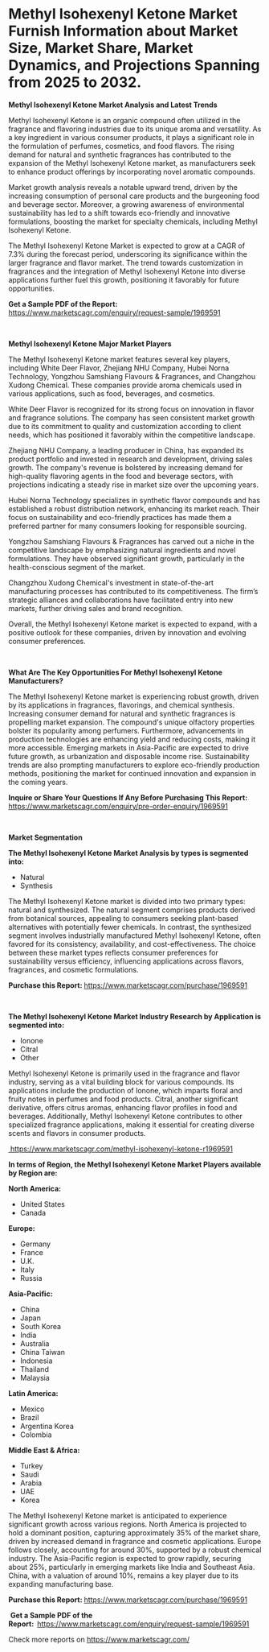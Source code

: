 <p><h1>Methyl Isohexenyl Ketone Market Furnish Information about Market Size, Market Share, Market Dynamics, and Projections Spanning from 2025 to 2032.</h1></p><p><strong>Methyl Isohexenyl Ketone Market Analysis and Latest Trends</strong></p>
<p><p>Methyl Isohexenyl Ketone is an organic compound often utilized in the fragrance and flavoring industries due to its unique aroma and versatility. As a key ingredient in various consumer products, it plays a significant role in the formulation of perfumes, cosmetics, and food flavors. The rising demand for natural and synthetic fragrances has contributed to the expansion of the Methyl Isohexenyl Ketone market, as manufacturers seek to enhance product offerings by incorporating novel aromatic compounds.</p><p>Market growth analysis reveals a notable upward trend, driven by the increasing consumption of personal care products and the burgeoning food and beverage sector. Moreover, a growing awareness of environmental sustainability has led to a shift towards eco-friendly and innovative formulations, boosting the market for specialty chemicals, including Methyl Isohexenyl Ketone. </p><p>The Methyl Isohexenyl Ketone Market is expected to grow at a CAGR of 7.3% during the forecast period, underscoring its significance within the larger fragrance and flavor market. The trend towards customization in fragrances and the integration of Methyl Isohexenyl Ketone into diverse applications further fuel this growth, positioning it favorably for future opportunities.</p></p>
<p><strong>Get a Sample PDF of the Report:&nbsp;</strong> <a href="https://www.marketscagr.com/enquiry/request-sample/1969591?utm_campaign=1905&utm_medium=2&utm_source=Github&utm_content=ia&utm_term=04022025&utm_id=methyl-isohexenyl-ketone">https://www.marketscagr.com/enquiry/request-sample/1969591</a></p>
<p>&nbsp;</p>
<p><strong>Methyl Isohexenyl Ketone Major Market Players</strong></p>
<p><p>The Methyl Isohexenyl Ketone market features several key players, including White Deer Flavor, Zhejiang NHU Company, Hubei Norna Technology, Yongzhou Samshiang Flavours & Fragrances, and Changzhou Xudong Chemical. These companies provide aroma chemicals used in various applications, such as food, beverages, and cosmetics.</p><p>White Deer Flavor is recognized for its strong focus on innovation in flavor and fragrance solutions. The company has seen consistent market growth due to its commitment to quality and customization according to client needs, which has positioned it favorably within the competitive landscape.</p><p>Zhejiang NHU Company, a leading producer in China, has expanded its product portfolio and invested in research and development, driving sales growth. The company's revenue is bolstered by increasing demand for high-quality flavoring agents in the food and beverage sectors, with projections indicating a steady rise in market size over the upcoming years.</p><p>Hubei Norna Technology specializes in synthetic flavor compounds and has established a robust distribution network, enhancing its market reach. Their focus on sustainability and eco-friendly practices has made them a preferred partner for many consumers looking for responsible sourcing.</p><p>Yongzhou Samshiang Flavours & Fragrances has carved out a niche in the competitive landscape by emphasizing natural ingredients and novel formulations. They have observed significant growth, particularly in the health-conscious segment of the market.</p><p>Changzhou Xudong Chemical's investment in state-of-the-art manufacturing processes has contributed to its competitiveness. The firm’s strategic alliances and collaborations have facilitated entry into new markets, further driving sales and brand recognition.</p><p>Overall, the Methyl Isohexenyl Ketone market is expected to expand, with a positive outlook for these companies, driven by innovation and evolving consumer preferences.</p></p>
<p>&nbsp;</p>
<p><strong>What Are The Key Opportunities For Methyl Isohexenyl Ketone Manufacturers?</strong></p>
<p><p>The Methyl Isohexenyl Ketone market is experiencing robust growth, driven by its applications in fragrances, flavorings, and chemical synthesis. Increasing consumer demand for natural and synthetic fragrances is propelling market expansion. The compound's unique olfactory properties bolster its popularity among perfumers. Furthermore, advancements in production technologies are enhancing yield and reducing costs, making it more accessible. Emerging markets in Asia-Pacific are expected to drive future growth, as urbanization and disposable income rise. Sustainability trends are also prompting manufacturers to explore eco-friendly production methods, positioning the market for continued innovation and expansion in the coming years.</p></p>
<p><strong>Inquire or Share Your Questions If Any Before Purchasing This Report:</strong> <a href="https://www.marketscagr.com/enquiry/pre-order-enquiry/1969591?utm_campaign=1905&utm_medium=2&utm_source=Github&utm_content=ia&utm_term=04022025&utm_id=methyl-isohexenyl-ketone">https://www.marketscagr.com/enquiry/pre-order-enquiry/1969591</a></p>
<p>&nbsp;</p>
<p><strong>Market Segmentation</strong></p>
<p><strong>The Methyl Isohexenyl Ketone Market Analysis by types is segmented into:</strong></p>
<p><ul><li>Natural</li><li>Synthesis</li></ul></p>
<p><p>The Methyl Isohexenyl Ketone market is divided into two primary types: natural and synthesized. The natural segment comprises products derived from botanical sources, appealing to consumers seeking plant-based alternatives with potentially fewer chemicals. In contrast, the synthesized segment involves industrially manufactured Methyl Isohexenyl Ketone, often favored for its consistency, availability, and cost-effectiveness. The choice between these market types reflects consumer preferences for sustainability versus efficiency, influencing applications across flavors, fragrances, and cosmetic formulations.</p></p>
<p><strong>Purchase this Report:&nbsp;</strong><a href="https://www.marketscagr.com/purchase/1969591?utm_campaign=1905&utm_medium=2&utm_source=Github&utm_content=ia&utm_term=04022025&utm_id=methyl-isohexenyl-ketone">https://www.marketscagr.com/purchase/1969591</a></p>
<p>&nbsp;</p>
<p><strong>The Methyl Isohexenyl Ketone Market Industry Research by Application is segmented into:</strong></p>
<p><ul><li>Ionone</li><li>Citral</li><li>Other</li></ul></p>
<p><p>Methyl Isohexenyl Ketone is primarily used in the fragrance and flavor industry, serving as a vital building block for various compounds. Its applications include the production of Ionone, which imparts floral and fruity notes in perfumes and food products. Citral, another significant derivative, offers citrus aromas, enhancing flavor profiles in food and beverages. Additionally, Methyl Isohexenyl Ketone contributes to other specialized fragrance applications, making it essential for creating diverse scents and flavors in consumer products.</p></p>
<p><a href="https://www.marketscagr.com/methyl-isohexenyl-ketone-r1969591?utm_campaign=1905&utm_medium=2&utm_source=Github&utm_content=ia&utm_term=04022025&utm_id=methyl-isohexenyl-ketone">&nbsp;https://www.marketscagr.com/methyl-isohexenyl-ketone-r1969591</a></p>
<p><strong>In terms of Region, the Methyl Isohexenyl Ketone Market Players available by Region are:</strong></p>
<p>
    <p> <strong> North America: </strong>
        <ul>
            <li>United States</li>
            <li>Canada</li>
        </ul>
        </p> 
    <p> <strong> Europe: </strong>
        <ul>
            <li>Germany</li>
            <li>France</li>
            <li>U.K.</li>
            <li>Italy</li>
            <li>Russia</li>
        </ul>
        </p> 
    <p> <strong> Asia-Pacific: </strong>
        <ul>
            <li>China</li>
            <li>Japan</li>
            <li>South Korea</li>
            <li>India</li>
            <li>Australia</li>
            <li>China Taiwan</li>
            <li>Indonesia</li>
            <li>Thailand</li>
            <li>Malaysia</li>
        </ul>
        </p> 
    <p> <strong> Latin America: </strong>
        <ul>
            <li>Mexico</li>
            <li>Brazil</li>
            <li>Argentina Korea</li>
            <li>Colombia</li>
        </ul>
        </p> 
    <p> <strong> Middle East & Africa: </strong>
        <ul>
            <li>Turkey</li>
            <li>Saudi</li>
            <li>Arabia</li>
            <li>UAE</li>
            <li>Korea</li>
        </ul>
    </p>
    </p>
<p><p>The Methyl Isohexenyl Ketone market is anticipated to experience significant growth across various regions. North America is projected to hold a dominant position, capturing approximately 35% of the market share, driven by increased demand in fragrance and cosmetic applications. Europe follows closely, accounting for around 30%, supported by a robust chemical industry. The Asia-Pacific region is expected to grow rapidly, securing about 25%, particularly in emerging markets like India and Southeast Asia. China, with a valuation of around 10%, remains a key player due to its expanding manufacturing base.</p></p>
<p><strong>Purchase this Report: </strong><a href="https://www.marketscagr.com/purchase/1969591?utm_campaign=1905&utm_medium=2&utm_source=Github&utm_content=ia&utm_term=04022025&utm_id=methyl-isohexenyl-ketone">https://www.marketscagr.com/purchase/1969591</a></p>
<p>&nbsp;<strong>Get a Sample PDF of the Report:&nbsp;&nbsp;</strong><a href="https://www.marketscagr.com/enquiry/request-sample/1969591?utm_campaign=1905&utm_medium=2&utm_source=Github&utm_content=ia&utm_term=04022025&utm_id=methyl-isohexenyl-ketone">https://www.marketscagr.com/enquiry/request-sample/1969591</a></p>
<p><strong></strong></p>
<p>Check more reports on <a href="https://www.marketscagr.com/?utm_campaign=1905&utm_medium=2&utm_source=Github&utm_content=ia&utm_term=04022025&utm_id=methyl-isohexenyl-ketone">https://www.marketscagr.com/</a></p>